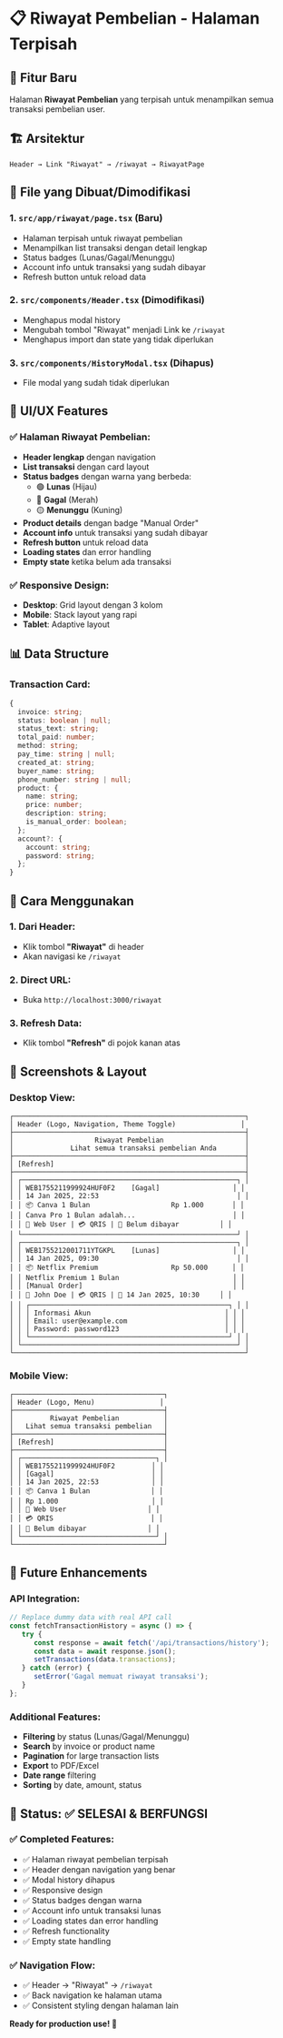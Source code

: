 # 📋 Riwayat Pembelian - Halaman Terpisah

## 🎯 **Fitur Baru**

Halaman **Riwayat Pembelian** yang terpisah untuk menampilkan semua transaksi pembelian user.

## 🏗️ **Arsitektur**

```
Header → Link "Riwayat" → /riwayat → RiwayatPage
```

## 📁 **File yang Dibuat/Dimodifikasi**

### **1. `src/app/riwayat/page.tsx` (Baru)**

-  Halaman terpisah untuk riwayat pembelian
-  Menampilkan list transaksi dengan detail lengkap
-  Status badges (Lunas/Gagal/Menunggu)
-  Account info untuk transaksi yang sudah dibayar
-  Refresh button untuk reload data

### **2. `src/components/Header.tsx` (Dimodifikasi)**

-  Menghapus modal history
-  Mengubah tombol "Riwayat" menjadi Link ke `/riwayat`
-  Menghapus import dan state yang tidak diperlukan

### **3. `src/components/HistoryModal.tsx` (Dihapus)**

-  File modal yang sudah tidak diperlukan

## 🎨 **UI/UX Features**

### **✅ Halaman Riwayat Pembelian:**

-  **Header lengkap** dengan navigation
-  **List transaksi** dengan card layout
-  **Status badges** dengan warna yang berbeda:
   -  🟢 **Lunas** (Hijau)
   -  🔴 **Gagal** (Merah)
   -  🟡 **Menunggu** (Kuning)
-  **Product details** dengan badge "Manual Order"
-  **Account info** untuk transaksi yang sudah dibayar
-  **Refresh button** untuk reload data
-  **Loading states** dan error handling
-  **Empty state** ketika belum ada transaksi

### **✅ Responsive Design:**

-  **Desktop**: Grid layout dengan 3 kolom
-  **Mobile**: Stack layout yang rapi
-  **Tablet**: Adaptive layout

## 📊 **Data Structure**

### **Transaction Card:**

```typescript
{
  invoice: string;
  status: boolean | null;
  status_text: string;
  total_paid: number;
  method: string;
  pay_time: string | null;
  created_at: string;
  buyer_name: string;
  phone_number: string | null;
  product: {
    name: string;
    price: number;
    description: string;
    is_manual_order: boolean;
  };
  account?: {
    account: string;
    password: string;
  };
}
```

## 🚀 **Cara Menggunakan**

### **1. Dari Header:**

-  Klik tombol **"Riwayat"** di header
-  Akan navigasi ke `/riwayat`

### **2. Direct URL:**

-  Buka `http://localhost:3000/riwayat`

### **3. Refresh Data:**

-  Klik tombol **"Refresh"** di pojok kanan atas

## 📱 **Screenshots & Layout**

### **Desktop View:**

```
┌─────────────────────────────────────────────────────────┐
│ Header (Logo, Navigation, Theme Toggle)                │
├─────────────────────────────────────────────────────────┤
│                    Riwayat Pembelian                    │
│              Lihat semua transaksi pembelian Anda       │
├─────────────────────────────────────────────────────────┤
│ [Refresh]                                               │
├─────────────────────────────────────────────────────────┤
│ ┌─────────────────────────────────────────────────────┐ │
│ │ WEB1755211999924HUF0F2    [Gagal]                  │ │
│ │ 14 Jan 2025, 22:53                                  │ │
│ │ 📦 Canva 1 Bulan                    Rp 1.000       │ │
│ │ Canva Pro 1 Bulan adalah...                        │ │
│ │ 👤 Web User | 💳 QRIS | 📅 Belum dibayar          │ │
│ └─────────────────────────────────────────────────────┘ │
│ ┌─────────────────────────────────────────────────────┐ │
│ │ WEB1755212001711YTGKPL    [Lunas]                  │ │
│ │ 14 Jan 2025, 09:30                                  │ │
│ │ 📦 Netflix Premium                  Rp 50.000      │ │
│ │ Netflix Premium 1 Bulan                            │ │
│ │ [Manual Order]                                     │ │
│ │ 👤 John Doe | 💳 QRIS | 📅 14 Jan 2025, 10:30     │ │
│ │ ┌─────────────────────────────────────────────────┐ │ │
│ │ │ Informasi Akun                                 │ │ │
│ │ │ Email: user@example.com                        │ │ │
│ │ │ Password: password123                          │ │ │
│ │ └─────────────────────────────────────────────────┘ │ │
│ └─────────────────────────────────────────────────────┘ │
└─────────────────────────────────────────────────────────┘
```

### **Mobile View:**

```
┌─────────────────────────────────────┐
│ Header (Logo, Menu)                │
├─────────────────────────────────────┤
│         Riwayat Pembelian           │
│   Lihat semua transaksi pembelian   │
├─────────────────────────────────────┤
│ [Refresh]                           │
├─────────────────────────────────────┤
│ ┌─────────────────────────────────┐ │
│ │ WEB1755211999924HUF0F2         │ │
│ │ [Gagal]                        │ │
│ │ 14 Jan 2025, 22:53             │ │
│ │ 📦 Canva 1 Bulan               │ │
│ │ Rp 1.000                       │ │
│ │ 👤 Web User                    │ │
│ │ 💳 QRIS                        │ │
│ │ 📅 Belum dibayar               │ │
│ └─────────────────────────────────┘ │
└─────────────────────────────────────┘
```

## 🔧 **Future Enhancements**

### **API Integration:**

```typescript
// Replace dummy data with real API call
const fetchTransactionHistory = async () => {
   try {
      const response = await fetch('/api/transactions/history');
      const data = await response.json();
      setTransactions(data.transactions);
   } catch (error) {
      setError('Gagal memuat riwayat transaksi');
   }
};
```

### **Additional Features:**

-  **Filtering** by status (Lunas/Gagal/Menunggu)
-  **Search** by invoice or product name
-  **Pagination** for large transaction lists
-  **Export** to PDF/Excel
-  **Date range** filtering
-  **Sorting** by date, amount, status

## 🎉 **Status: ✅ SELESAI & BERFUNGSI**

### **✅ Completed Features:**

-  ✅ Halaman riwayat pembelian terpisah
-  ✅ Header dengan navigation yang benar
-  ✅ Modal history dihapus
-  ✅ Responsive design
-  ✅ Status badges dengan warna
-  ✅ Account info untuk transaksi lunas
-  ✅ Loading states dan error handling
-  ✅ Refresh functionality
-  ✅ Empty state handling

### **✅ Navigation Flow:**

-  ✅ Header → "Riwayat" → `/riwayat`
-  ✅ Back navigation ke halaman utama
-  ✅ Consistent styling dengan halaman lain

**Ready for production use! 🚀**
